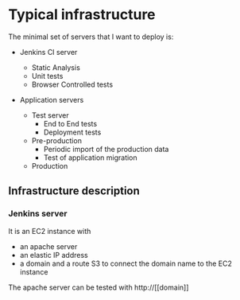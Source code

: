 # Typical infrastructure

The minimal set of servers that I want to deploy is:

- Jenkins CI server
	- Static Analysis
	- Unit tests
	- Browser Controlled tests
		
- Application servers
	- Test server
		- End to End tests
		- Deployment tests
	- Pre-production
		- Periodic import of the production data
		- Test of application migration
	- Production


## Infrastructure description

### Jenkins server

It is an EC2 instance with 
- an apache server
- an elastic IP address
- a domain and a route S3 to connect the domain name to the EC2 instance

The apache server can be tested with http://[[domain]]
